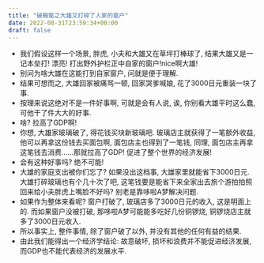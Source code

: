 ```yaml
---
title: "破橱窗之大雄又打碎了人家的窗户"
date: 2022-08-31T23:59:34+08:00
draft: false
---
```


- 我们假设这样一个场景, 胖虎, 小夫和大雄又在草坪打棒球了, 结果大雄又是一记本垒打! 漂亮! 打出野外护栏正中自家的窗户!nice啊大雄!
- 别问为啥大雄在这能打到自家窗户, 问就是便于理解.
- 结果可想而之, 大雄回家被痛骂一顿, 回家哭爹喊娘, 花了3000日元重装一块了事.
- 按理来说这绝对不是一件好事啊, 可就是会有人说, 诶, 你别看大雄平时这么蠢, 可他干了件大大的好事.
- 啥? 拉高了GDP啊!
- 你想, 大雄家玻璃破了, 得花钱买块新玻璃吧. 玻璃店主就获得了一笔额外收益, 他可以再拿这份钱去买面包啊, 面包店主也得到了一笔钱, 同理, 面包店主再拿这笔钱去消费......那就拉高了GDP! 促进了整个世界的经济发展!
- 会有这种好事吗? 绝不可能!
- 大雄的家庭支出被你们忘了? 如果没出这档事, 大雄家里就能省下3000日元. 大雄打碎玻璃也有个几十次了吧, 这笔钱要是能省下来全家出去旅个游拍拍照回来给小夫胖虎上嘴脸不好吗? 别老是靠哆啦A梦解决问题.
- 如果作为整体来看呢? 窗户打破了, 玻璃店多了3000日元的收入, 这是明面上的. 而如果窗户没被打破, 那哆啦A梦可能能多吃好几份铜锣烧, 铜锣烧店主就多了3000日元收入.
- 所以事实上, 整件事情, 除了窗户破了以外, 并没有其他的任何有益的结果.
- 由此我们能得出一个经济学结论: 故意破坏, 损坏和浪费并不能促进经济发展, 而GDP也不能代表经济的发展水平.